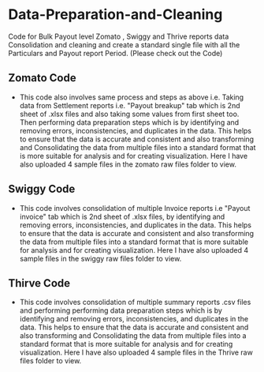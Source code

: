 # Data-Preparation-and-Cleaning
Code for Bulk Payout level Zomato , Swiggy and Thrive reports data Consolidation and cleaning and create a standard single file with all the Particulars
and Payout report Period. (Please check out the Code)

## Zomato Code 
- This code also involves same process and steps as above i.e. Taking data from Settlement reports i.e. "Payout breakup" tab which is 2nd sheet of .xlsx files and also taking some values from first sheet too. Then performing data preparation steps which is by identifying and removing errors, inconsistencies, and duplicates in the data. This helps to ensure that the data is accurate and consistent and also transforming and Consolidating the data from multiple files into a standard format that is more suitable for analysis and for creating visualization. Here I have also uploaded 4 sample files in the zomato raw files folder to view.

## Swiggy Code 
- This code involves consolidation of multiple Invoice reports i.e "Payout invoice" tab which is 2nd sheet of .xlsx files, by identifying and removing errors, inconsistencies, and duplicates in the data. This helps to ensure that the data is accurate and consistent and also transforming the data from multiple files into a standard format that is more suitable for analysis and for creating visualization. Here I have also uploaded 4 sample files in the swiggy raw files folder to view.

## Thirve Code 
- This code involves consolidation of multiple summary reports .csv files and performing performing data preparation steps which is by identifying and removing errors, inconsistencies, and duplicates in the data. This helps to ensure that the data is accurate and consistent and also transforming and Consolidating the data from multiple files into a standard format that is more suitable for analysis and for creating visualization. Here I have also uploaded 4 sample files in the Thrive raw files folder to view.
